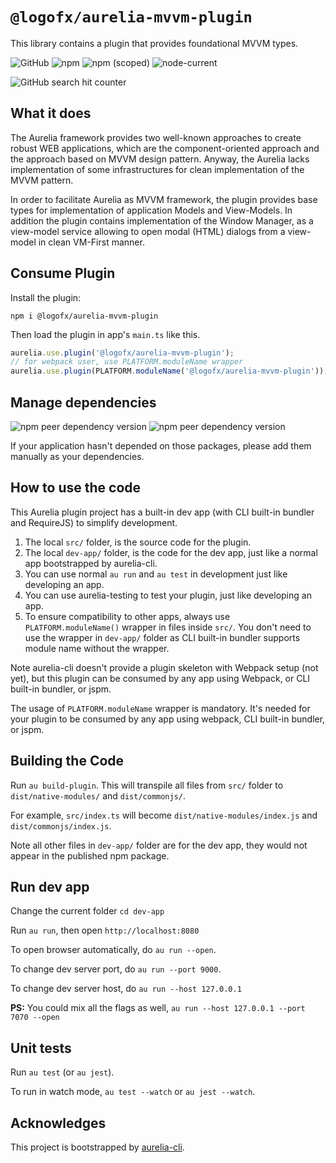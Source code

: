 # `@logofx/aurelia-mvvm-plugin`

This library contains a plugin that provides foundational MVVM types.

![GitHub](https://img.shields.io/github/license/LogoFX/aurelia-mvvm-plugin)
![npm](https://img.shields.io/npm/dt/@logofx/aurelia-mvvm-plugin?logo=npm)
![npm (scoped)](https://img.shields.io/npm/v/@logofx/aurelia-mvvm-plugin)
![node-current](https://img.shields.io/node/v/@logofx/aurelia-mvvm-plugin)

![GitHub search hit counter](https://img.shields.io/github/search/logofx/aurelia-mvvm-plugin/aurelia)

## What it does

The Aurelia framework provides two well-known approaches to create robust WEB applications, which are the component-oriented approach and the approach based on MVVM design pattern. Anyway, the Aurelia lacks implementation of some infrastructures for clean implementation of the MVVM pattern.

In order to facilitate Aurelia as MVVM framework, the plugin provides base types for implementation of application Models and View-Models. In addition the plugin contains implementation of the Window Manager, as a view-model service allowing to open modal (HTML) dialogs from a view-model in clean VM-First manner.

## Consume Plugin

Install the plugin:

```shell
npm i @logofx/aurelia-mvvm-plugin
```

Then load the plugin in app's `main.ts` like this.

```js
aurelia.use.plugin('@logofx/aurelia-mvvm-plugin');
// for webpack user, use PLATFORM.moduleName wrapper
aurelia.use.plugin(PLATFORM.moduleName('@logofx/aurelia-mvvm-plugin'));
```

## Manage dependencies

![npm peer dependency version](https://img.shields.io/npm/dependency-version/@logofx/aurelia-mvvm-plugin/peer/aurelia-dialog)
![npm peer dependency version](https://img.shields.io/npm/dependency-version/@logofx/aurelia-mvvm-plugin/peer/aurelia-validation)

If your application hasn't depended on those packages, please add them manually as your dependencies.

## How to use the code

This Aurelia plugin project has a built-in dev app (with CLI built-in bundler and RequireJS) to simplify development.

1. The local `src/` folder, is the source code for the plugin.
2. The local `dev-app/` folder, is the code for the dev app, just like a normal app bootstrapped by aurelia-cli.
3. You can use normal `au run` and `au test` in development just like developing an app.
4. You can use aurelia-testing to test your plugin, just like developing an app.
5. To ensure compatibility to other apps, always use `PLATFORM.moduleName()` wrapper in files inside `src/`. You don't need to use the wrapper in `dev-app/` folder as CLI built-in bundler supports module name without the wrapper.

Note aurelia-cli doesn't provide a plugin skeleton with Webpack setup (not yet), but this plugin can be consumed by any app using Webpack, or CLI built-in bundler, or jspm.

The usage of `PLATFORM.moduleName` wrapper is mandatory. It's needed for your plugin to be consumed by any app using webpack, CLI built-in bundler, or jspm.

## Building the Code

Run `au build-plugin`. This will transpile all files from `src/` folder to `dist/native-modules/` and `dist/commonjs/`.

For example, `src/index.ts` will become `dist/native-modules/index.js` and `dist/commonjs/index.js`.

Note all other files in `dev-app/` folder are for the dev app, they would not appear in the published npm package.

## Run dev app

Change the current folder `cd dev-app`

Run `au run`, then open `http://localhost:8080`

To open browser automatically, do `au run --open`.

To change dev server port, do `au run --port 9000`.

To change dev server host, do `au run --host 127.0.0.1`

**PS:** You could mix all the flags as well, `au run --host 127.0.0.1 --port 7070 --open`

## Unit tests

Run `au test` (or `au jest`).

To run in watch mode, `au test --watch` or `au jest --watch`.

## Acknowledges

This project is bootstrapped by [aurelia-cli](https://github.com/aurelia/cli).
